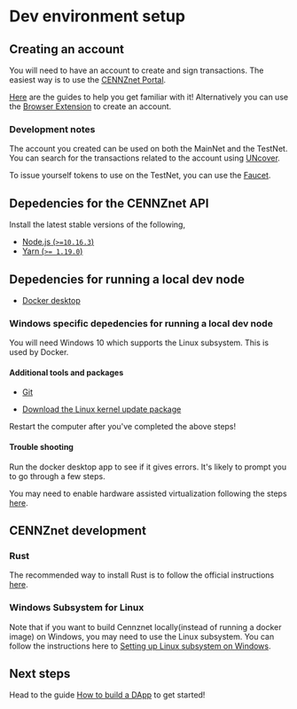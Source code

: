 # Dev environment setup

## Creating an account

You will need to have an account to create and sign transactions.
The easiest way is to use the [CENNZnet Portal](https://cennznet.io/). 

[Here](CENNZnet-infrastructures/Exploring-the-CENNZnet-UI) are the guides to help you get familiar with it!
Alternatively you can use the [Browser Extension](CENNZnet-infrastructures/CENNZnet-browser-extension) to create an account.

### Development notes
The account you created can be used on both the MainNet and the TestNet. You can search for the transactions related to the account using [UNcover](CENNZnet-infrastructures/Uncover).

To issue yourself tokens to use on the TestNet, you can use the [Faucet](CENNZnet-infrastructures/CENNZnet-faucet).

## Depedencies for the CENNZnet API
Install the latest stable versions of the following,

* [Node.js (`>=10.16.3`)](https://nodejs.org/en/) 
* [Yarn (`>= 1.19.0`)](https://yarnpkg.com/getting-started/install)

## Depedencies for running a local dev node
* [Docker desktop](https://www.docker.com/products/docker-desktop)

### Windows specific depedencies for running a local dev node

You will need Windows 10 which supports the Linux subsystem. This is used by Docker.

#### Additional tools and packages
* [Git](https://git-scm.com/download/win)

* [Download the Linux kernel update package](https://docs.microsoft.com/en-us/windows/wsl/install-win10#step-4---download-the-linux-kernel-update-package)

Restart the computer after you've completed the above steps!

#### Trouble shooting
Run the docker desktop app to see if it gives errors. It's likely to prompt you to go through a few steps. 

You may need to enable hardware assisted virtualization following the steps [here](https://docs.docker.com/docker-for-windows/troubleshoot/#virtualization-must-be-enabled).


## CENNZnet development

### Rust
The recommended way to install Rust is to follow the official instructions [here](https://www.rust-lang.org/tools/install).

### Windows Subsystem for Linux
Note that if you want to build Cennznet locally(instead of running a docker image) on Windows, you may need to use the Linux subsystem. You can follow the instructions here to [Setting up Linux subsystem on Windows](CENNZnet-development/Guides/Set-up-Linux-Sub-system-for-Windows).

## Next steps

Head to the guide [How to build a DApp](Dapp-development/Guides/How-to-build-a-DApp) to get started!